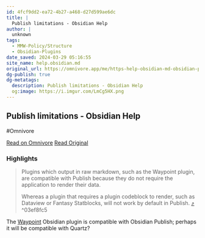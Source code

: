 ```yaml
---
id: 4fcf9dd2-ea72-4b27-a468-d27d599ae6dc
title: |
  Publish limitations - Obsidian Help
author: |
  unknown
tags:
  - MMW-Policy/Structure
  - Obsidian-Plugins
date_saved: 2024-03-29 05:16:55
site_name: help.obsidian.md
original_url: https://omnivore.app/me/https-help-obsidian-md-obsidian-publish-publish-limitations-18e85d9963d
dg-publish: true
dg-metatags:
  description: Publish limitations - Obsidian Help
  og:image: https://i.imgur.com/LmCg5HX.png
---
```


## Publish limitations - Obsidian Help
#Omnivore

[Read on Omnivore](https://omnivore.app/me/https-help-obsidian-md-obsidian-publish-publish-limitations-18e85d9963d)
[Read Original](https://help.obsidian.md/Obsidian+Publish/Publish+limitations)

### Highlights

> Plugins which output in raw markdown, such as the Waypoint plugin, are compatible with Publish because they do not require the application to render their data. 
> 
> Whereas a plugin that requires a plugin codeblock to render, such as Dataview or Fantasy Statblocks, will not work by default in Publish. [⤴️](https://omnivore.app/me/https-help-obsidian-md-obsidian-publish-publish-limitations-18e85d9963d#03ef8fc5-df1d-4fce-a885-b7bb5f07fde0)  ^03ef8fc5

The [Waypoint](https://github.com/IdreesInc/Waypoint) Obsidian plugin is compatible with Obsidian Publish; perhaps it will be compatible with Quartz?

